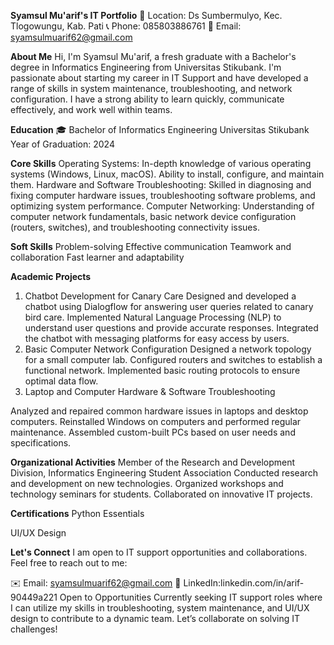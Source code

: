 **Syamsul Mu'arif's IT Portfolio**
📍 Location: Ds Sumbermulyo, Kec. Tlogowungu, Kab. Pati
📞 Phone: 085803886761
📧 Email: syamsulmuarif62@gmail.com

**About Me**
Hi, I'm Syamsul Mu'arif, a fresh graduate with a Bachelor's degree in Informatics Engineering from Universitas Stikubank. I'm passionate about starting my career in IT Support and have developed a range of skills in system maintenance, troubleshooting, and network configuration. I have a strong ability to learn quickly, communicate effectively, and work well within teams.

**Education**
🎓 Bachelor of Informatics Engineering
Universitas Stikubank
Year of Graduation: 2024

**Core Skills**
Operating Systems: In-depth knowledge of various operating systems (Windows, Linux, macOS). Ability to install, configure, and maintain them.
Hardware and Software Troubleshooting: Skilled in diagnosing and fixing computer hardware issues, troubleshooting software problems, and optimizing system performance.
Computer Networking: Understanding of computer network fundamentals, basic network device configuration (routers, switches), and troubleshooting connectivity issues.

**Soft Skills**
Problem-solving
Effective communication
Teamwork and collaboration
Fast learner and adaptability

**Academic Projects**
1. Chatbot Development for Canary Care
Designed and developed a chatbot using Dialogflow for answering user queries related to canary bird care.
Implemented Natural Language Processing (NLP) to understand user questions and provide accurate responses.
Integrated the chatbot with messaging platforms for easy access by users.
2. Basic Computer Network Configuration
Designed a network topology for a small computer lab.
Configured routers and switches to establish a functional network.
Implemented basic routing protocols to ensure optimal data flow.
3. Laptop and Computer Hardware & Software Troubleshooting
   
Analyzed and repaired common hardware issues in laptops and desktop computers.
Reinstalled Windows on computers and performed regular maintenance.
Assembled custom-built PCs based on user needs and specifications.

**Organizational Activities**
Member of the Research and Development Division, Informatics Engineering Student Association
Conducted research and development on new technologies.
Organized workshops and technology seminars for students.
Collaborated on innovative IT projects.

**Certifications**
Python Essentials 

UI/UX Design 

**Let's Connect**
I am open to IT support opportunities and collaborations. Feel free to reach out to me:

✉️ Email: syamsulmuarif62@gmail.com
🔗 LinkedIn:linkedin.com/in/arif-90449a221
Open to Opportunities
Currently seeking IT support roles where I can utilize my skills in troubleshooting, system maintenance, and UI/UX design to contribute to a dynamic team. Let’s collaborate on solving IT challenges!

